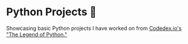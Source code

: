 # Python Projects 🐍
Showcasing basic Python projects I have worked on from [Codedex.io's](https://www.codedex.io/) ["The Legend of Python."](www.codedex.io/python) 

